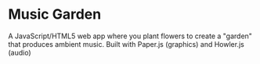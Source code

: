 # Music Garden
A JavaScript/HTML5 web app where you plant flowers to create a "garden" that produces ambient music. Built with Paper.js (graphics) and Howler.js (audio)
